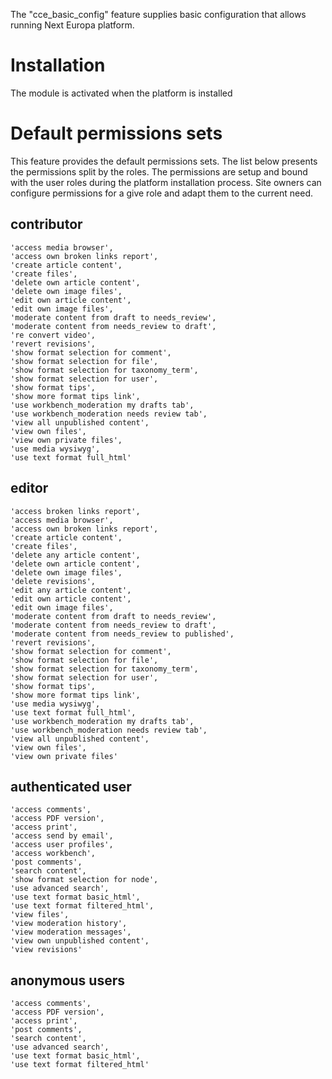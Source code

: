 The "cce_basic_config" feature supplies basic configuration that allows
running Next Europa platform.

# Installation

The module is activated when the platform is installed

# Default permissions sets
This feature provides the default permissions sets. The list below presents the permissions split by the roles.
The permissions are setup and bound with the user roles during the platform installation process.
Site owners can configure permissions for a give role and adapt them to the current need.

## contributor
    'access media browser',
    'access own broken links report',
    'create article content',
    'create files',
    'delete own article content',
    'delete own image files',
    'edit own article content',
    'edit own image files',
    'moderate content from draft to needs_review',
    'moderate content from needs_review to draft',
    're convert video',
    'revert revisions',
    'show format selection for comment',
    'show format selection for file',
    'show format selection for taxonomy_term',
    'show format selection for user',
    'show format tips',
    'show more format tips link',
    'use workbench_moderation my drafts tab',
    'use workbench_moderation needs review tab',
    'view all unpublished content',
    'view own files',
    'view own private files',
    'use media wysiwyg',
    'use text format full_html'

## editor
    'access broken links report',
    'access media browser',
    'access own broken links report',
    'create article content',
    'create files',
    'delete any article content',
    'delete own article content',
    'delete own image files',
    'delete revisions',
    'edit any article content',
    'edit own article content',
    'edit own image files',
    'moderate content from draft to needs_review',
    'moderate content from needs_review to draft',
    'moderate content from needs_review to published',
    'revert revisions',
    'show format selection for comment',
    'show format selection for file',
    'show format selection for taxonomy_term',
    'show format selection for user',
    'show format tips',
    'show more format tips link',
    'use media wysiwyg',
    'use text format full_html',
    'use workbench_moderation my drafts tab',
    'use workbench_moderation needs review tab',
    'view all unpublished content',
    'view own files',
    'view own private files'

## authenticated user
    'access comments',
    'access PDF version',
    'access print',
    'access send by email',
    'access user profiles',
    'access workbench',
    'post comments',
    'search content',
    'show format selection for node',
    'use advanced search',
    'use text format basic_html',
    'use text format filtered_html',
    'view files',
    'view moderation history',
    'view moderation messages',
    'view own unpublished content',
    'view revisions'

## anonymous users
    'access comments',
    'access PDF version',
    'access print',
    'post comments',
    'search content',
    'use advanced search',
    'use text format basic_html',
    'use text format filtered_html'
